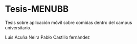 # Tesis-MENUBB
Tesis sobre aplicación móvil sobre comidas dentro del campus universitario.

Luis Acuña Neira
Pablo Castillo fernández
